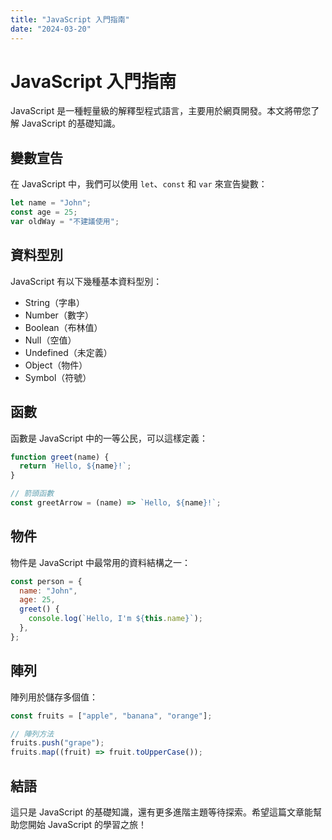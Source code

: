 ```yaml
---
title: "JavaScript 入門指南"
date: "2024-03-20"
---
```


# JavaScript 入門指南

JavaScript 是一種輕量級的解釋型程式語言，主要用於網頁開發。本文將帶您了解 JavaScript 的基礎知識。

## 變數宣告

在 JavaScript 中，我們可以使用 `let`、`const` 和 `var` 來宣告變數：

```javascript
let name = "John";
const age = 25;
var oldWay = "不建議使用";
```

## 資料型別

JavaScript 有以下幾種基本資料型別：

- String（字串）
- Number（數字）
- Boolean（布林值）
- Null（空值）
- Undefined（未定義）
- Object（物件）
- Symbol（符號）

## 函數

函數是 JavaScript 中的一等公民，可以這樣定義：

```javascript
function greet(name) {
  return `Hello, ${name}!`;
}

// 箭頭函數
const greetArrow = (name) => `Hello, ${name}!`;
```

## 物件

物件是 JavaScript 中最常用的資料結構之一：

```javascript
const person = {
  name: "John",
  age: 25,
  greet() {
    console.log(`Hello, I'm ${this.name}`);
  },
};
```

## 陣列

陣列用於儲存多個值：

```javascript
const fruits = ["apple", "banana", "orange"];

// 陣列方法
fruits.push("grape");
fruits.map((fruit) => fruit.toUpperCase());
```

## 結語

這只是 JavaScript 的基礎知識，還有更多進階主題等待探索。希望這篇文章能幫助您開始 JavaScript 的學習之旅！
